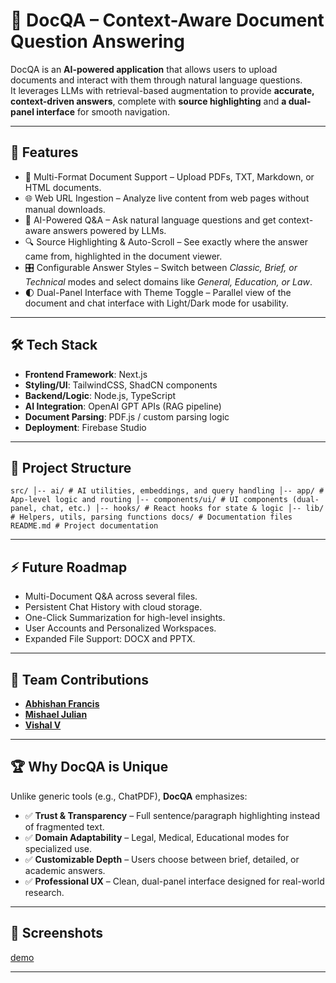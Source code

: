 # 📘 DocQA – Context-Aware Document Question Answering

DocQA is an **AI-powered application** that allows users to upload documents and interact with them through natural language questions.  
It leverages LLMs with retrieval-based augmentation to provide **accurate, context-driven answers**, complete with **source highlighting** and **a dual-panel interface** for smooth navigation.

---

## 🚀 Features

- 📄 Multi-Format Document Support – Upload PDFs, TXT, Markdown, or HTML documents.  
- 🌐 Web URL Ingestion – Analyze live content from web pages without manual downloads.  
- 🤖 AI-Powered Q&A – Ask natural language questions and get context-aware answers powered by LLMs.  
- 🔍 Source Highlighting & Auto-Scroll – See exactly where the answer came from, highlighted in the document viewer.  
- 🎛 Configurable Answer Styles – Switch between *Classic, Brief, or Technical* modes and select domains like *General, Education, or Law*.  
- 🌓 Dual-Panel Interface with Theme Toggle – Parallel view of the document and chat interface with Light/Dark mode for usability.  

---

## 🛠️ Tech Stack

- **Frontend Framework**: Next.js  
- **Styling/UI**: TailwindCSS, ShadCN components  
- **Backend/Logic**: Node.js, TypeScript  
- **AI Integration**: OpenAI GPT APIs (RAG pipeline)  
- **Document Parsing**: PDF.js / custom parsing logic  
- **Deployment**: Firebase Studio  

---

## 📂 Project Structure

``
src/
│-- ai/ # AI utilities, embeddings, and query handling
│-- app/ # App-level logic and routing
│-- components/ui/ # UI components (dual-panel, chat, etc.)
│-- hooks/ # React hooks for state & logic
│-- lib/ # Helpers, utils, parsing functions
docs/ # Documentation files
README.md # Project documentation
``

---

## ⚡ Future Roadmap

- Multi-Document Q&A across several files.  
- Persistent Chat History with cloud storage.  
- One-Click Summarization for high-level insights.  
- User Accounts and Personalized Workspaces.  
- Expanded File Support: DOCX and PPTX.  

---

## 👥 Team Contributions

- [**Abhishan Francis**](https://github.com/falconishere)
- [**Mishael Julian**](https://github.com/MishaelJulian)
- [**Vishal V**](https://github.com/Platrixstorm)

---

## 🏆 Why DocQA is Unique

Unlike generic tools (e.g., ChatPDF), **DocQA** emphasizes:  
- ✅ **Trust & Transparency** – Full sentence/paragraph highlighting instead of fragmented text.  
- ✅ **Domain Adaptability** – Legal, Medical, Educational modes for specialized use.  
- ✅ **Customizable Depth** – Users choose between brief, detailed, or academic answers.  
- ✅ **Professional UX** – Clean, dual-panel interface designed for real-world research.  

---

## 📸 Screenshots

[demo](DocQA/demoo.gif)

---



